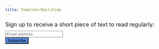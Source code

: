 ```yaml
---
title: Template:Mailchimp
---
```


<!-- Begin Mailchimp Signup Form -->
<html>
<link href="//cdn-images.mailchimp.com/embedcode/horizontal-slim-10_7.css" rel="stylesheet" type="text/css">
<div id="mc_embed_signup">
  <form action="https://xyz.us19.list-manage.com/subscribe/post?u=bf389f20ff9d24161706b5794&amp;id=67a7da1338" method="post" id="mc-embedded-subscribe-form" name="mc-embedded-subscribe-form" class="validate" target="_blank" novalidate>
    <div id="mc_embed_signup_scroll">
      <div style="font-size:18px;margin-bottom:10px;">Sign up to receive a short piece of text to read regularly:</div>
      <input type="email" value="" name="EMAIL" class="email" id="mce-EMAIL" placeholder="Email address" required>
      <!-- real people should not fill this in and expect good things - do not remove this or risk form bot signups-->
      <div style="position: absolute; left: -5000px;" aria-hidden="true"><input type="text" name="b_bf389f20ff9d24161706b5794_67a7da1338" tabindex="-1" value=""></div>
      <div class="clear"><input type="submit" value="Subscribe" name="subscribe" id="mc-embedded-subscribe" class="button" style="background-color: #5585dc;"></div>
    </div>
  </form>
</div>
</html>